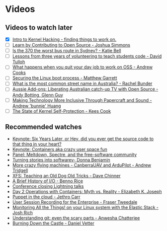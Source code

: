 # Videos

## Videos to watch later

- [x] [Intro to Kernel Hacking - finding things to work on.](https://youtu.be/-3HNeoFuSH0)
- [ ] [Learn by Contributing to Open Source - Joshua Simmons](https://youtu.be/uv7nDCpRnkk)
- [ ] [Is the 370 the worst bus route in Sydney? - Katie Bell](https://youtu.be/O7jqU39wvKk)
- [ ] [Lessons from three years of volunteering to teach students code - David Tulloh](https://youtu.be/FLD3Ui80M98)
- [ ] [What happens when you quit your day job to work on OSS - Andrew Cooks](https://youtu.be/x_JvtwwsAek)
- [ ] [Securing the Linux boot process - Matthew Garrett](https://youtu.be/ywoMSwvxZo4)
- [ ] [What is the most common street name in Australia? - Rachel Bunder](https://youtu.be/LZG24lpzGXQ)
- [ ] [Aussie Add-ons: Liberating Australian catch-up TV with Open Source - Andy Botting, Glenn Guy]()
- [ ] [Making Technology More Inclusive Through Papercraft and Sound - Andrew 'bunnie' Huang](https://youtu.be/alssfVGrFhI)
- [ ] [The State of Kernel Self-Protection - Kees Cook](https://youtu.be/bFe9R65VnAw)

## Recommended watches

* [Keynote: Six Years Later, or Hey, did you ever get the source code to that thing in your heart?](https://youtu.be/8wPAHu_zYDw)
* [Keynote: Containers aka crazy user space fun](https://youtu.be/7mzbIOtcIaQ)
* [Panel: Meltdown, Spectre, and the free-software community](https://youtu.be/nlcXQWJALqQ)
* [Turning stories into softwarev- Donna Benjamin](https://youtu.be/J3VaaPYshek)
* [More crazy flying machines - CanberraUAV and ArduPilot - Andrew Tridgell](https://youtu.be/xN4pqacKGVU)
* [XFS: Teaching an Old Dog Old Tricks - Dave Chinner](https://youtu.be/wG8FUvSGROw)
* [A Brief History of I/O - Benno Rice](https://youtu.be/qAhZEI_6lbc)
* [Conference closing Lightning talks](https://youtu.be/3MDsu6iFAD0)
* [Day 2 Operations with Containers: Myth vs. Reality - Elizabeth K. Joseph](https://youtu.be/wrdtGaiY5vU)
* [Puppet in the cloud - Jethro Carr](https://youtu.be/8kuezZhBk2w)
* [User Session Recording for the Enterprise - Fraser Tweedale](https://youtu.be/zeemwpb30j0)
* [Monitoring All the Things! on your Linux system with the Elastic Stack - Josh Rich](https://youtu.be/-Yoz7rtCk-s)
* [Understanding git: even the scary parts - Anwesha Chatterjee](https://youtu.be/7xDbGwQaiTU)
* [Burning Down the Castle - Daniel Vetter](https://youtu.be/BB0luXmuo3g)


